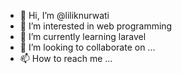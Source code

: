 - 👋 Hi, I’m @liliknurwati
- 👀 I’m interested in web programming
- 🌱 I’m currently learning laravel
- 💞️ I’m looking to collaborate on ...
- 📫 How to reach me ...

<!---
liliknurwati/liliknurwati is a ✨ special ✨ repository because its `README.md` (this file) appears on your GitHub profile.
You can click the Preview link to take a look at your changes.
--->
